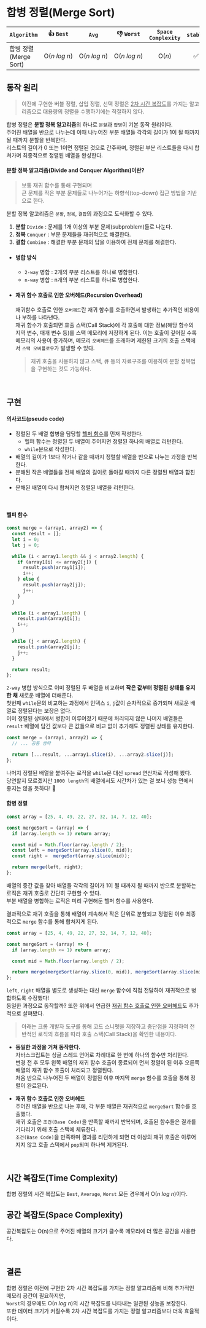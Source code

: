 # 합병 정렬(Merge Sort)  

| `Algorithm` | :thumbsup: `Best` | `Avg` | :thumbsdown: `Worst` | `Space Complexity` | `stable`| `in-place` |
| :---      |   :----:  |   :----:   |   :----:   |   :----:   |   :----:   |   :----:   |
| 합병 정렬(Merge Sort) | O($n\:log\:n$) | O($n\:log\:n$) | O($n\:log\:n$) | O($n$) | :white_check_mark: | |

## 동작 원리 
> 이전에 구현한 버블 정렬, 삽입 정렬, 선택 정렬은 <u>2차 시간 복잡도</u>를 가지는 알고리즘으로 대용량의 정렬을 수행하기에는 적절하지 않다. 

합병 정렬은 **분할 정복 알고리즘**의 하나로 `분할`과 `합병`이 기본 동작 원리이다.   
주어진 배열을 반으로 나누는데 이때 나누어진 부분 배열들 각각의 길이가 1이 될 때까지 될 때까지 분할을 반복한다.  
리스트의 길이가 0 또는 1이면 정렬된 것으로 간주하며, 정렬된 부분 리스트들을 다시 합쳐가며 최종적으로 정렬된 배열을 완성한다. 


#### 분할 정복 알고리즘(Divide and Conquer Algorithm)이란?  
> 보통 재귀 함수를 통해 구현되며   
> 큰 문제를 작은 부분 문제들로 나누어가는 하향식(top-down) 접근 방법을 기반으로 한다. 

분할 정복 알고리즘은 `분할`, `정복`, `결합`의 과정으로 도식화할 수 있다. 

1. **분할** `Divide`  : 문제를 1개 이상의 부분 문제(subproblem)들로 나눈다. 
2. **정복** `Conquer`  : 부분 문제들을 재귀적으로 해결한다.  
3. **결합** `Combine` : 해결한 부분 문제의 답을 이용하여 전체 문제를 해결한다. 


- #### 병합 방식 
    - `2-way` 병합 : 2개의 부분 리스트를 하나로 병합한다. 
    - `n-way` 병합 : n개의 부분 리스트를 하나로 병합한다. 

- #### 재귀 함수 호출로 인한 오버헤드(Recursion Overhead)
    재귀함수 호출로 인한 `오버헤드`란 재귀 함수를 호출하면서 발생하는 추가적인 비용이나 부하를 나타낸다.  
    재귀 함수가 호출되면 호출 스택(Call Stack)에 각 호출에 대한 정보(해당 함수의 지역 변수, 매개 변수 등)를 스택 메모리에 저장하게 된다. 이는 호출이 깊어질 수록 메모리의 사용이 증가하며, 메모리 `오버헤드`를 초래하며 제한된 크기의 호출 스택에서 `스택 오버플로우`가 발생할 수 있다. 
    
    > 재귀 호출을 사용하지 않고 스택, 큐 등의 자료구조를 이용하여 분할 정복법을 구현하는 것도 가능하다. 

<br>

## 구현 
#### 의사코드(pseudo code)
- 정렬된 두 배열 합병을 담당할 [헬퍼 함수](#헬퍼-함수)를 먼저 작성한다.
    - 헬퍼 함수는 정렬된 두 배열이 주어지면 정렬된 하나의 배열로 리턴한다. 
    - `while`문으로 작성한다. 
- 배열의 길이가 1보다 작거나 같을 때까지 정렬할 배열을 반으로 나누는 과정을 반복한다. 
- 분해된 작은 배열들을 전체 배열의 길이로 돌아갈 때까지 다른 정렬된 배열과 합친다. 
- 분해된 배열이 다시 합쳐지면 정렬된 배열을 리턴한다. 

<br>

#### 헬퍼 함수 
```js
const merge = (array1, array2) => {
  const result = [];
  let i = 0;
  let j = 0;

  while (i < array1.length && j < array2.length) {
    if (array1[i] <= array2[j]) {
      result.push(array1[i]);
      i++;
    } else {
      result.push(array2[j]);
      j++;
    }
  }

  while (i < array1.length) {
    result.push(array1[i]);
    i++;
  }

  while (j < array2.length) {
    result.push(array2[j]);
    j++;
  }

  return result;
};
```
`2-way` 병합 방식으로 이미 정렬된 두 배열을 비교하며 **작은 값부터 정렬된 상태를 유지한 채** 새로운 배열에 더해준다.  
첫번째 `while`문의 비교하는 과정에서 인덱스 `i`, `j`값이 순차적으로 증가되며 새로운 배열로 정렬된다는 보장은 없다.   
이미 정렬된 상태에서 병합이 이루어졌기 때문에 처리되지 않은 나머지 배열들은 `result` 배열에 담긴 값보다 큰 값들으로 비교 없이 추가해도 정렬된 상태를 유지한다. 


```js
const merge = (array1, array2) => {
  // ... 공통 생략

  return [...result, ...array1.slice(i), ...array2.slice(j)];
};
```

나머지 정렬된 배열을 붙여주는 로직을 `while`문 대신 `spread` 연산자로 작성해 봤다.  
당연할지 모르겠지만 `1000 length`의 배열에서도 시간차가 있는 걸 보니 성능 면에서 좋지는 않을 듯하다! :no_good:


#### 합병 정렬 
```js
const array = [25, 4, 49, 22, 27, 32, 14, 7, 12, 40];

const mergeSort = (array) => {
  if (array.length <= 1) return array;

  const mid = Math.floor(array.length / 2);
  const left = mergeSort(array.slice(0, mid));
  const right =  mergeSort(array.slice(mid));

  return merge(left, right);
};
```
배열의 중간 값을 찾아 배열들 각각의 길이가 1이 될 때까지 될 때까지 반으로 분할하는 로직은 재귀 호출로 간단히 구현할 수 있다.   
부분 배열을 병합하는 로직은 미리 구현해둔 헬퍼 함수를 사용한다.  

결과적으로 재귀 호출을 통해 배열이 계속해서 작은 단위로 분할되고 정렬된 이후 최종적으로 `merge` 함수를 통해 합쳐지게 된다.  

```js
const array = [25, 4, 49, 22, 27, 32, 14, 7, 12, 40];

const mergeSort = (array) => {
  if (array.length <= 1) return array;

  const mid = Math.floor(array.length / 2);

  return merge(mergeSort(array.slice(0, mid)), mergeSort(array.slice(mid)));
};
```
`left`, `right` 배열을 별도로 생성하는 대신 `merge` 함수에 직접 전달하여 재귀적으로 병합하도록 수정했다!  
  동일한 과정으로 동작할까? 또한 위에서 언급한 [재귀 함수 호출로 인한 오버헤드](#재귀-함수-호출로-인한-오버헤드recursion-overhead)도 추가적으로 살펴봤다.  

> 아래는 크롬 개발자 도구를 통해 코드 스니펫을 저장하고 중단점을 지정하여 전반적인 로직의 흐름을 따라 호출 스택(Call Stack)을 확인한 내용이다. 

- **동일한 과정을 거쳐 동작한다.**  
    자바스크립트는 싱글 스레드 언어로 차례대로 한 번에 하나의 함수만 처리한다.   
    변경 전 후 모두 왼쪽 배열의 재귀 함수 호출이 종료되어 먼저 정렬이 된 이후 오른쪽 배열의 재귀 함수 호출이 처리되고 정렬된다.  
    처음 반으로 나누어진 두 배열이 정렬된 이후 마지막 `merge` 함수를 호출을 통해 정렬이 완료된다.

- **재귀 함수 호출로 인한 오버헤드**   
    주어진 배열을 반으로 나눈 후에, 각 부분 배열은 재귀적으로 `mergeSort` 함수를 호출했다.  
    재귀 호출은 `조건(Base Code)`을 만족할 때까지 반복되며, 호출된 함수들은 결과를 기다리기 위해 호출 스택에 체류한다.  
    `조건(Base Code)`을 만족하며 결과를 리턴하게 되면 더 이상의 재귀 호출은 이루어지지 않고 호출 스택에서 `pop`되며 하나씩 제거된다.  

<br>

## 시간 복잡도(Time Complexity)

합병 정렬의 시간 복잡도는 `Best`, `Average`, `Worst` 모든 경우에서 O($n\:log\:n$)이다.  

## 공간 복잡도(Space Complexity)
공간복잡도는 O(n)으로 주어진 배열의 크기가 클수록 메모리에 더 많은 공간을 사용한다. 

<br>

## 결론 
합병 정렬은 이전에 구현한 2차 시간 복잡도를 가지는 정렬 알고리즘에 비해 추가적인 메모리 공간이 필요하지만,  
`Worst`의 경우에도 O($n\:log\:n$)의 시간 복잡도를 나타내는 일관된 성능을 보장한다.  
또한 데이터 크기가 커질수록 2차 시간 복잡도를 가지는 정렬 알고리즘보다 더욱 효율적이다.  
